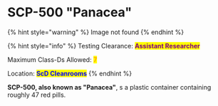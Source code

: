 # SCP-500 "Panacea"

{% hint style="warning" %}
Image not found
{% endhint %}

{% hint style="info" %}
Testing Clearance: <mark style="color:purple;">**Assistant Researcher**</mark>

Maximum Class-Ds Allowed: <mark style="color:orange;">**7**</mark>

Location: <mark style="color:blue;">**ScD Cleanrooms**</mark>
{% endhint %}

**SCP-500, also known as "Panacea"**, s a plastic container containing roughly 47 red pills.
